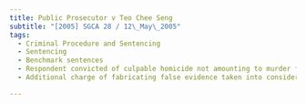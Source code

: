 ```yaml
---
title: Public Prosecutor v Teo Chee Seng 
subtitle: "[2005] SGCA 28 / 12\_May\_2005"
tags:
  - Criminal Procedure and Sentencing
  - Sentencing
  - Benchmark sentences
  - Respondent convicted of culpable homicide not amounting to murder for causing death of infant by feeding her medicated oil
  - Additional charge of fabricating false evidence taken into consideration for sentencing purposes

---
```


